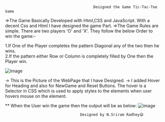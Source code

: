                                             Designed the Game Tic-Tac-Toe Game
=>The Game Basically Developed with Html,CSS and JavaScript. With a decent Css and Html I have designed the game Part.
=>The Game Rules are simple. There are two players 'O' and 'X'. They follow the below Order to win the game:-

1.If One of the Player completes the pattern Diagonal any of the two then he wins.<br/>
2.If the pattern either Row or Column is completely filled by One then the Player win.

![image](https://github.com/user-attachments/assets/23a9bfad-af8e-4b3e-b785-e57bbcc71153)

-> This is the Picture of the WebPage that I have Designed.
-> I added Hover for Heading and also for NewGame and Reset Buttons. The hover is a Selector in CSS which is used to apply styles to the elements when user hovers mouse on the element.

** When the User win the game then the output will be as below:
![image](https://github.com/user-attachments/assets/965b409d-39ae-40a9-981c-c26b101277ed)


                                      Designed by N.Sriram Radhey😃
